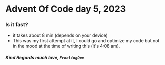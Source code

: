 # Advent Of Code day 5, 2023

### Is it fast?
- it takes about 8 min (depends on your device)
- This was my first attempt at it, I could go and optimize my code but not in the mood at the time of writing this (it's 4:08 am).


##### Kind Regards much love, ```FroelingDev```
